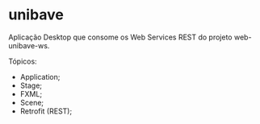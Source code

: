 # unibave
Aplicação Desktop que consome os Web Services REST do projeto web-unibave-ws.

Tópicos:
- Application;
- Stage;
- FXML;
- Scene;
- Retrofit (REST);
